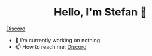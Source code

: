 <p>
  <h1 align="center"><b>Hello, I'm Stefan 👋</b></h1>
</p>

<a href='https://discord.gg/stefan4189' >Discord</a> 


- 🔭 I’m currently working on nothing </a>
- 📫 How to reach me: <a href='https://discord.gg/stefan4189' >Discord</a>
<br>


